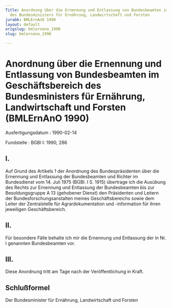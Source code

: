 ```yaml
---
Title: Anordnung über die Ernennung und Entlassung von Bundesbeamten im Geschäftsbereich
  des Bundesministers für Ernährung, Landwirtschaft und Forsten
jurabk: BMLErnAnO 1990
layout: default
origslug: bmlernano_1990
slug: bmlernano_1990

---
```


# Anordnung über die Ernennung und Entlassung von Bundesbeamten im Geschäftsbereich des Bundesministers für Ernährung, Landwirtschaft und Forsten (BMLErnAnO 1990)

Ausfertigungsdatum
:   1990-02-14

Fundstelle
:   BGBl I: 1990, 286



## I.

Auf Grund des Artikels 1 der Anordnung des Bundespräsidenten über die Ernennung und Entlassung der Bundesbeamten und Richter im Bundesdienst vom 14. Juli 1975 (BGBl. I S. 1915) übertrage ich die Ausübung des Rechts zur Ernennung und Entlassung der Bundesbeamten bis zur Besoldungsgruppe A 13 (gehobener Dienst)
den Präsidenten und Leitern der Bundesforschungsanstalten meines Geschäftsbereichs sowie dem Leiter der Zentralstelle für Agrardokumentation und -information für ihren jeweiligen Geschäftsbereich.


## II.

Für besondere Fälle behalte ich mir die Ernennung und Entlassung der in Nr. I genannten Bundesbeamten vor.


## III.

Diese Anordnung tritt am Tage nach der Veröffentlichung in Kraft.


## Schlußformel

Der Bundesminister für Ernährung, Landwirtschaft und Forsten

